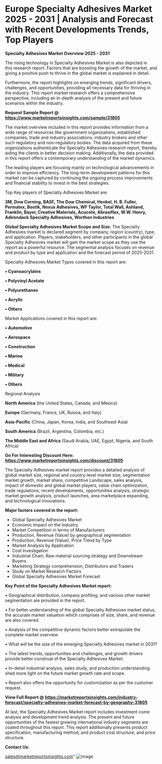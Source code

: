  # Europe Specialty Adhesives Market 2025 - 2031 | Analysis and Forecast with Recent Developments Trends, Top Players

<Strong> Specialty Adhesives Market Overview 2025 - 2031</strong>

The rising technology in Specialty Adhesives Market is also depicted in this research report. Factors that are boosting the growth of the market, and giving a positive push to thrive in the global market is explained in detail.

Furthermore, the report highlights on emerging trends, significant drivers, challenges, and opportunities, providing all necessary data for thriving in the industry. This report market research offers a comprehensive perspective, including an in-depth analysis of the present and future scenarios within the industry.

<strong>Request Sample Report @ <a href=https://www.marketreportsinsights.com/sample/31805>https://www.marketreportsinsights.com/sample/31805</a></strong>

The market overview included in this report provides information from a wide range of resources like government organizations, established companies, trade and industry associations, industry brokers and other such regulatory and non-regulatory bodies. The data acquired from these organizations authenticate the Specialty Adhesives research report, thereby aiding the clients in better decision making. Additionally, the data provided in this report offers a contemporary understanding of the market dynamics.

The leading players are focusing mainly on technological advancements in order to improve efficiency. The long-term development patterns for this market can be captured by continuing the ongoing process improvements and financial stability to invest in the best strategies.

Top Key players of Specialty Adhesives Market are:

<strong>3M, Dow Corning, BASF, The Dow Chemical, Henkel, H. B. Fuller, Permatex, Bostik, Nexus Adhesives, WF Taylor, Total Wall, Ashland, Franklin, Bayer, Creative Materials, Acucote, Abrasiflex, W.W. Henry, Adirondack Specialty Adhesives, Worthen Industries</strong>

<strong><b>Global Specialty Adhesives Market Scope and Size:</b></strong>
The Specialty Adhesives market is declared segment by company, region (country), type, and application. Players, stakeholders, and other participants in the global Specialty Adhesives market will gain the market scope as they use the report as a powerful resource. The segmental analysis focuses on revenue and product by type and application and the forecast period of 2025-2031.

Specialty Adhesives Market Types covered in this report are:

<strong>• Cyanoacrylates

• Polyvinyl Acetate

• Polyurethanes

• Acrylic

• Others</strong>

Market Applications covered in this report are:

<strong>• Automotive

• Aerospace

• Construction

• Marine

• Medical

• Military

• Others</strong> 

Regional Analysis

<strong>North America</strong> (the United States, Canada, and Mexico)

<strong>Europe</strong> (Germany, France, UK, Russia, and Italy)

<strong>Asia-Pacific</strong> (China, Japan, Korea, India, and Southeast Asia)

<strong>South America</strong> (Brazil, Argentina, Colombia, etc.)

<strong>The Middle East and Africa</strong> (Saudi Arabia, UAE, Egypt, Nigeria, and South Africa)

<strong>Go For Interesting Discount Here: <a href=https://www.marketreportsinsights.com/discount/31805>https://www.marketreportsinsights.com/discount/31805</a></strong>

The Specialty Adhesives market report provides a detailed analysis of global market size, regional and country-level market size, segmentation market growth, market share, competitive Landscape, sales analysis, impact of domestic and global market players, value chain optimization, trade regulations, recent developments, opportunities analysis, strategic market growth analysis, product launches, area marketplace expanding, and technological innovations.

<strong><b>Major factors covered in the report:</b></strong>
<ul>
  <li>Global Specialty Adhesives Market </li>
  <li>Economic Impact on the Industry</li>
  <li>Market Competition in terms of Manufacturers</li>
  <li>Production, Revenue (Value) by geographical segmentation</li>
  <li>Production, Revenue (Value), Price Trend by Type</li>
  <li>Market Analysis by Application</li>
  <li>Cost Investigation</li>
  <li>Industrial Chain, Raw material sourcing strategy and Downstream Buyers</li>
  <li>Marketing Strategy comprehension, Distributors and Traders</li>
  <li>Study on Market Research Factors</li>
  <li>Global Specialty Adhesives Market Forecast</li>
</ul>

<strong><b>Key Point of the Specialty Adhesives Market report:</b></strong>

• Geographical distribution, company profiling, and various other market segmentation are provided in the report.

• For better understanding of the global Specialty Adhesives market status, the accurate market valuation which comprises of size, share, and revenue are also covered.

• Analysis of the competitive dynamic factors better extrapolate the complete market overview

• What will be the size of the emerging Specialty Adhesives market in 2031?

• The latest trends, opportunities and challenges, and growth drivers provide better construal of the Specialty Adhesives Market.

• In-detail industrial analysis, sales study, and production understanding shed more light on the future market growth rate and scope.

• Report also offers the opportunity for customization as per the customer request.

<strong><b>View Full Report @ <a href=https://marketreportsinsights.com/industry-forecast/specialty-adhesives-market-forecast-by-geography-31805>https://marketreportsinsights.com/industry-forecast/specialty-adhesives-market-forecast-by-geography-31805</a></b></strong>


At last, the Specialty Adhesives Market report includes investment come analysis and development trend analysis. The present and future opportunities of the fastest growing international industry segments are coated throughout this report. This report additionally presents product specification, manufacturing method, and product cost structure, and price structure.

<strong>Contact Us:</strong>

sales@marketreportsinsights.com"
![image](https://github.com/user-attachments/assets/eda02f79-1a85-48e1-adab-5392d358f2c8)
